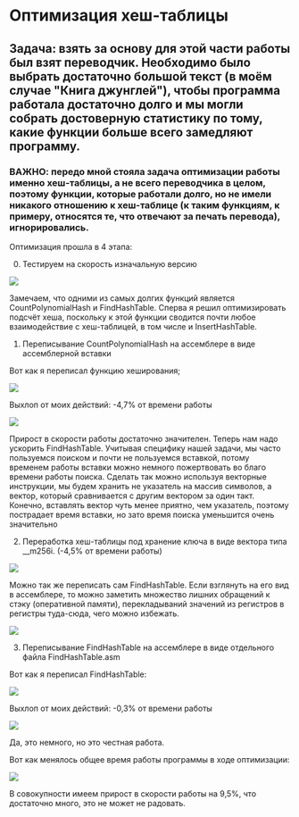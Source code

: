 # Оптимизация хеш-таблицы

## Задача: взять за основу для этой части работы был взят переводчик. Необходимо было выбрать достаточно большой текст (в моём случае "Книга джунглей"), чтобы программа работала достаточно долго и мы могли собрать достоверную статистику по тому, какие функции больше всего замедляют программу. 

### ВАЖНО: передо мной стояла задача оптимизации работы именно хеш-таблицы, а не всего переводчика в целом, поэтому функции, которые работали долго, но не имели никакого отношению к хеш-таблице (к таким функциям, к примеру, относятся те, что отвечают за печать перевода), игнорировались.

Оптимизация прошла в 4 этапа:

0) Тестируем на скорость изначальную версию 

![](EnglishTranslator/Screenshots/BeforeOptimisation.jpg)

Замечаем, что одними из самых долгих функций является CountPolynomialHash и FindHashTable. Сперва я решил оптимизировать подсчёт хеша, поскольку к этой функции сводится почти любое взаимодействие с хеш-таблицей, в том числе и InsertHashTable.

1) Переписывание CountPolynomialHash на ассемблере в виде ассемблерной вставки

Вот как я переписал функцию хеширования;

![](EnglishTranslator/Screenshots/PolynomialHashOptimised.png)

Выхлоп от моих действий: -4,7% от времени работы

![](EnglishTranslator/Screenshots/CountPolynomialHashOptimised.jpg)

Прирост в скорости работы достаточно значителен. Теперь нам надо ускорить FindHashTable. Учитывая специфику нашей задачи, мы часто пользуемся поиском и почти не пользуемся вставкой, потому временем работы вставки можно немного пожертвовать во благо времени работы поиска. Сделать так можно используя векторные инструкции, мы будем хранить не указатель на массив символов, а вектор, который сравнивается с другим вектором за один такт. Конечно, вставлять вектор чуть менее приятно, чем указатель, поэтому пострадает время вставки, но зато время поиска уменьшится очень значительно

2) Переработка хеш-таблицы под хранение ключа в виде вектора типа __m256i. (-4,5% от времени работы)

![](EnglishTranslator/Screenshots/VectorInstructionOptimisation.jpg)

Можно так же переписать сам FindHashTable. Если взглянуть на его вид в ассемблере, то можно заметить множество лишних обращений к стэку (оперативной памяти), перекладываний значений из регистров в регистры туда-сюда, чего можно избежать.

![](EnglishTranslator/Screenshots/FindHashTableAsm.jpg)

3) Переписывание FindHashTable на ассемблере в виде отдельного файла FindHashTable.asm

Вот как я переписал FindHashTable:

![](EnglishTranslator/Screenshots/FindHashTableOptimised.png)

Выхлоп от моих действий: -0,3% от времени работы

![](EnglishTranslator/Screenshots/FindHashTableOptimised.jpg)

Да, это немного, но это честная работа.

Вот как менялось общее время работы программы в ходе оптимизации:

![](EnglishTranslator/Screenshots/Runtimes.jpg)

В совокупности имеем прирост в скорости работы на 9,5%, что достаточно много, это не может не радовать.
